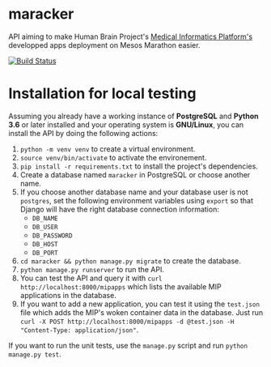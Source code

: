# maracker

API aiming to make Human Brain Project's [Medical Informatics Platform's](https://mip.humanbrainproject.eu/intro) developped apps deployment on Mesos Marathon easier.

[![Build Status](https://travis-ci.org/groovytron/maracker.svg?branch=master)](https://travis-ci.org/groovytron/maracker)

# Installation for local testing

Assuming you already have a working instance of **PostgreSQL** and **Python 3.6**
or later installed and your operating system is **GNU/Linux**, you can install
the API by doing the following actions:

1. `python -m venv venv` to create a virtual environment.
2. `source venv/bin/activate` to activate the environement.
3. `pip install -r requirements.txt` to install the project's dependencies.
4. Create a database named `maracker` in PostgreSQL or choose another name.
5. If you choose another database name and your database user is not
   `postgres`, set the following environment variables  using `export` so
   that Django will have the right database connection information:
   * `DB_NAME`
   * `DB_USER`
   * `DB_PASSWORD`
   * `DB_HOST`
   * `DB_PORT`
6. `cd maracker && python manage.py migrate` to create the database.
7. `python manage.py runserver` to run the API.
8. You can test the API and query it with `curl http://localhost:8000/mipapps`
   which lists the available MIP applications in the database.
9. If you want to add a new application, you can test it using the `test.json`
   file which adds the MIP's woken container data in the database.
   Just run `curl -X POST http://localhost:8000/mipapps -d @test.json
   -H "Content-Type: application/json"`.

If you want to run the unit tests, use the `manage.py` script and run
`python manage.py test`.
